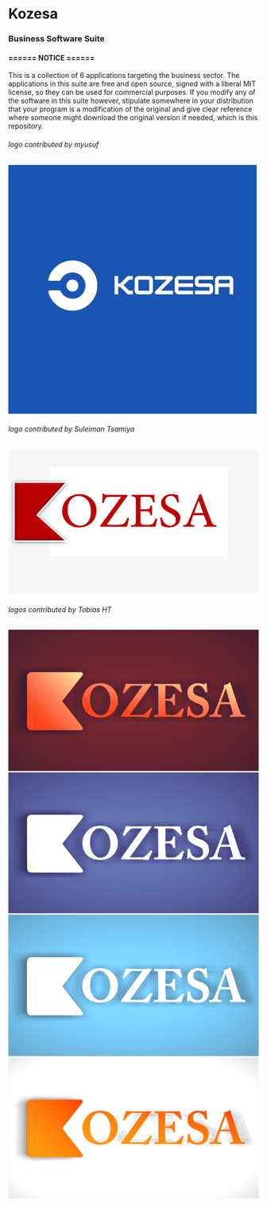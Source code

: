 # Kozesa
### Business Software Suite

#### ====== NOTICE ======
This is a collection of 6 applications targeting the business sector.
The applications in this suite are free and open source, signed with a liberal
MIT license, so they can be used for commercial purposes. 
If you modify any of the software in this suite however, stipulate somewhere in 
your distribution that your program is a modification of the original and give 
clear reference where someone might download the original version if needed, which
is this repository.

###### logo contributed by myusuf
![myusuf logo](/images/myusuf-logo.jpg)

###### logo contributed by Suleiman Tsamiya
![Suleiman Tsamiya logo](/images/Suleiman-Tsamiya-logo.jpg)

###### logos contributed by Tobias HT
![kozesa](/images/kozesa.png)
![kozesa darkblue](/images/kozesa-darkblue.png)
![kozesa lightblue](/images/kozesa-lightblue.png)
![kozesa orange](/images/kozesa-orange.png)
